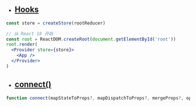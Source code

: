 - ## [Hooks](https://cn.react-redux.js.org/api/hooks/)

```jsx
const store = createStore(rootReducer)

// 从 React 18 开始
const root = ReactDOM.createRoot(document.getElementById('root'))
root.render(
  <Provider store={store}>
    <App />
  </Provider>
)
```

- ## [connect()](https://cn.react-redux.js.org/api/connect)

```js
function connect(mapStateToProps?, mapDispatchToProps?, mergeProps?, options?)
```